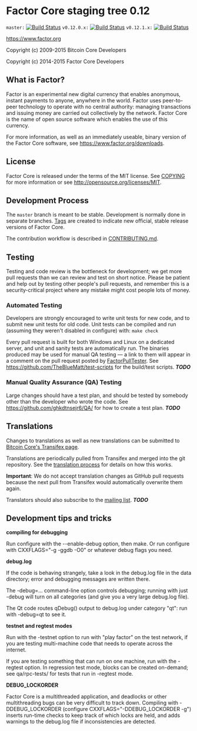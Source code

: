 Factor Core staging tree 0.12
===============================

`master:` [![Build Status](https://travis-ci.org/ghkdtnsejr6/factor.svg?branch=master)](https://travis-ci.org/ghkdtnsejr6/factor) `v0.12.0.x:` [![Build Status](https://travis-ci.org/ghkdtnsejr6/factor.svg?branch=v0.12.0.x)](https://travis-ci.org/ghkdtnsejr6/factor/branches) `v0.12.1.x:` [![Build Status](https://travis-ci.org/ghkdtnsejr6/factor.svg?branch=v0.12.1.x)](https://travis-ci.org/ghkdtnsejr6/factor/branches)

https://www.factor.org

Copyright (c) 2009-2015 Bitcoin Core Developers

Copyright (c) 2014-2015 Factor Core Developers


What is Factor?
----------------

Factor is an experimental new digital currency that enables anonymous, instant
payments to anyone, anywhere in the world. Factor uses peer-to-peer technology
to operate with no central authority: managing transactions and issuing money
are carried out collectively by the network. Factor Core is the name of open
source software which enables the use of this currency.

For more information, as well as an immediately useable, binary version of
the Factor Core software, see https://www.factor.org/downloads.


License
-------

Factor Core is released under the terms of the MIT license. See [COPYING](COPYING) for more
information or see http://opensource.org/licenses/MIT.

Development Process
-------------------

The `master` branch is meant to be stable. Development is normally done in separate branches.
[Tags](https://github.com/ghkdtnsejr6/factor/tags) are created to indicate new official,
stable release versions of Factor Core.

The contribution workflow is described in [CONTRIBUTING.md](https://github.com/ghkdtnsejr6/factor/blob/v0.12.1.x/CONTRIBUTING.md).


Testing
-------

Testing and code review is the bottleneck for development; we get more pull
requests than we can review and test on short notice. Please be patient and help out by testing
other people's pull requests, and remember this is a security-critical project where any mistake might cost people
lots of money.

### Automated Testing

Developers are strongly encouraged to write unit tests for new code, and to
submit new unit tests for old code. Unit tests can be compiled and run (assuming they weren't disabled in configure) with: `make check`

Every pull request is built for both Windows and Linux on a dedicated server,
and unit and sanity tests are automatically run. The binaries produced may be
used for manual QA testing — a link to them will appear in a comment on the
pull request posted by [FactorPullTester](https://github.com/ghkdtnsejr6/PullTester). See https://github.com/TheBlueMatt/test-scripts
for the build/test scripts. ***TODO***

### Manual Quality Assurance (QA) Testing

Large changes should have a test plan, and should be tested by somebody other
than the developer who wrote the code.
See https://github.com/ghkdtnsejr6/QA/ for how to create a test plan. ***TODO***

Translations
------------

Changes to translations as well as new translations can be submitted to
[Bitcoin Core's Transifex page](https://www.transifex.com/projects/p/factor/).

Translations are periodically pulled from Transifex and merged into the git repository. See the
[translation process](doc/translation_process.md) for details on how this works.

**Important**: We do not accept translation changes as GitHub pull requests because the next
pull from Transifex would automatically overwrite them again.

Translators should also subscribe to the [mailing list](https://groups.google.com/forum/#!forum/factor-translators). ***TODO***

Development tips and tricks
---------------------------

**compiling for debugging**

Run configure with the --enable-debug option, then make. Or run configure with
CXXFLAGS="-g -ggdb -O0" or whatever debug flags you need.

**debug.log**

If the code is behaving strangely, take a look in the debug.log file in the data directory;
error and debugging messages are written there.

The -debug=... command-line option controls debugging; running with just -debug will turn
on all categories (and give you a very large debug.log file).

The Qt code routes qDebug() output to debug.log under category "qt": run with -debug=qt
to see it.

**testnet and regtest modes**

Run with the -testnet option to run with "play factor" on the test network, if you
are testing multi-machine code that needs to operate across the internet.

If you are testing something that can run on one machine, run with the -regtest option.
In regression test mode, blocks can be created on-demand; see qa/rpc-tests/ for tests
that run in -regtest mode.

**DEBUG_LOCKORDER**

Factor Core is a multithreaded application, and deadlocks or other multithreading bugs
can be very difficult to track down. Compiling with -DDEBUG_LOCKORDER (configure
CXXFLAGS="-DDEBUG_LOCKORDER -g") inserts run-time checks to keep track of which locks
are held, and adds warnings to the debug.log file if inconsistencies are detected.
